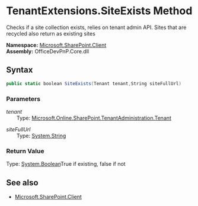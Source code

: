 # TenantExtensions.SiteExists Method  
Checks if a site collection exists, relies on tenant admin API. Sites that are recycled also return as existing sites  

**Namespace:** [Microsoft.SharePoint.Client](Microsoft.SharePoint.Client.md)  
**Assembly:** OfficeDevPnP.Core.dll  
## Syntax
```C#
public static boolean SiteExists(Tenant tenant,String siteFullUrl)
```
### Parameters
*tenant*  
&emsp;&emsp;Type: [Microsoft.Online.SharePoint.TenantAdministration.Tenant](Microsoft.Online.SharePoint.TenantAdministration.Tenant.md) 
&emsp;&emsp;  
  
*siteFullUrl*  
&emsp;&emsp;Type: [System.String](System.String.md) 
&emsp;&emsp;  
  
### Return Value
Type: [System.Boolean](System.Boolean.md 
)True if existing, false if not

## See also
- [Microsoft.SharePoint.Client](Microsoft.SharePoint.Client.md)
